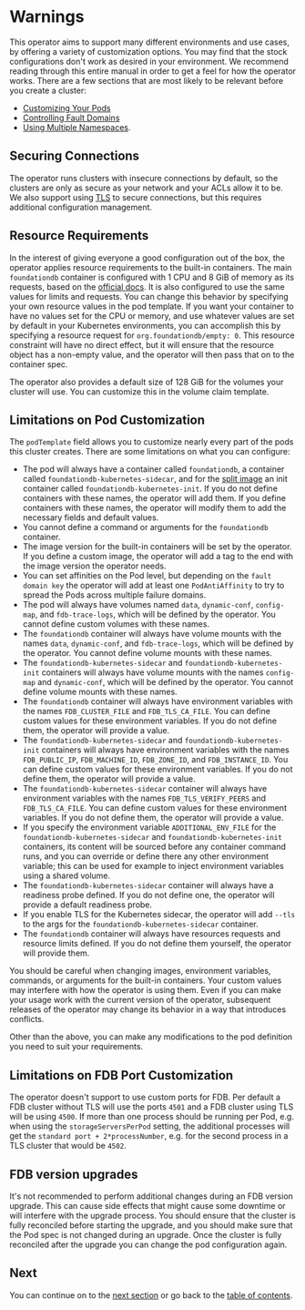 # Warnings

This operator aims to support many different environments and use cases, by offering a variety of customization options.
You may find that the stock configurations don't work as desired in your environment.
We recommend reading through this entire manual in order to get a feel for how the operator works.
There are a few sections that are most likely to be relevant before you create a cluster:

- [Customizing Your Pods](customizing.md#customizing-your-pods)
- [Controlling Fault Domains](fault_domains.md)
- [Using Multiple Namespaces](customizing.md#using-multiple-namespaces).

## Securing Connections

The operator runs clusters with insecure connections by default, so the clusters are only as secure as your network and your ACLs allow it to be.
We also support using [TLS](tls.md) to secure connections, but this requires additional configuration management.

## Resource Requirements

In the interest of giving everyone a good configuration out of the box, the operator applies resource requirements to the built-in containers.
The main `foundationdb` container is configured with 1 CPU and 8 GiB of memory as its requests, based on the [official docs](https://apple.github.io/foundationdb/configuration.html#system-requirements).
It is also configured to use the same values for limits and requests.
You can change this behavior by specifying your own resource values in the pod template.
If you want your container to have no values set for the CPU or memory, and use whatever values are set by default in your Kubernetes environments, you can accomplish this by specifying a resource request for `org.foundationdb/empty: 0`.
This resource constraint will have no direct effect, but it will ensure that the resource object has a non-empty value, and the operator will then pass that on to the container spec.

The operator also provides a default size of 128 GiB for the volumes your cluster will use. You can customize this in the volume claim template.

## Limitations on Pod Customization

The `podTemplate` field allows you to customize nearly every part of the pods this cluster creates. There are some limitations on what you can configure:

* The pod will always have a container called `foundationdb`, a container called `foundationdb-kubernetes-sidecar`, and for the [split image](./technical_design.md#split-image) an init container called `foundationdb-kubernetes-init`. If you do not define containers with these names, the operator will add them. If you define containers with these names, the operator will modify them to add the necessary fields and default values.
* You cannot define a command or arguments for the `foundationdb` container.
* The image version for the built-in containers will be set by the operator. If you define a custom image, the operator will add a tag to the end with the image version the operator needs.
* You can set affinities on the Pod level, but depending on the `fault domain key` the operator will add at least one `PodAntiAffinity` to try to spread the Pods across multiple failure domains.
* The pod will always have volumes named `data`, `dynamic-conf`, `config-map`, and `fdb-trace-logs`, which will be defined by the operator. You cannot define custom volumes with these names.
* The `foundationdb` container will always have volume mounts with the names `data`, `dynamic-conf`, and `fdb-trace-logs`, which will be defined by the operator. You cannot define volume mounts with these names.
* The `foundationdb-kubernetes-sidecar` and `foundationdb-kubernetes-init` containers will always have volume mounts with the names `config-map` and `dynamic-conf`, which will be defined by the operator. You cannot define volume mounts with these names.
* The `foundationdb` container will always have environment variables with the names `FDB_CLUSTER_FILE` and `FDB_TLS_CA_FILE`. You can define custom values for these environment variables. If you do not define them, the operator will provide a value.
* The `foundationdb-kubernetes-sidecar` and `foundationdb-kubernetes-init` containers will always have environment variables with the names `FDB_PUBLIC_IP`, `FDB_MACHINE_ID`, `FDB_ZONE_ID`, and `FDB_INSTANCE_ID`. You can define custom values for these environment variables. If you do not define them, the operator will provide a value.
* The `foundationdb-kubernetes-sidecar` container will always have environment variables with the names `FDB_TLS_VERIFY_PEERS` and `FDB_TLS_CA_FILE`. You can define custom values for these environment variables. If you do not define them, the operator will provide a value.
* If you specify the environment variable `ADDITIONAL_ENV_FILE` for the `foundationdb-kubernetes-sidecar` and `foundationdb-kubernetes-init` containers, its content will be sourced before any container command runs, and you can override or define there any other environment variable; this can be used for example to inject environment variables using a shared volume.
* The `foundationdb-kubernetes-sidecar` container will always have a readiness probe defined. If you do not define one, the operator will provide a default readiness probe.
* If you enable TLS for the Kubernetes sidecar, the operator will add `--tls` to the args for the `foundationdb-kubernetes-sidecar` container.
* The `foundationdb` container will always have resources requests and resource limits defined. If you do not define them yourself, the operator will provide them.

You should be careful when changing images, environment variables, commands, or arguments for the built-in containers. Your custom values may interfere with how the operator is using them. Even if you can make your usage work with the current version of the operator, subsequent releases of the operator may change its behavior in a way that introduces conflicts.

Other than the above, you can make any modifications to the pod definition you need to suit your requirements.

## Limitations on FDB Port Customization

The operator doesn't support to use custom ports for FDB.
Per default a FDB cluster without TLS will use the ports `4501` and a FDB cluster using TLS will be using `4500`.
If more than one process should be running per Pod, e.g. when using the `storageServersPerPod` setting, the additional processes will get the `standard port + 2*processNumber`, e.g. for the second process in a TLS cluster that would be `4502`.

## FDB version upgrades

It's not recommended to perform additional changes during an FDB version upgrade.
This can cause side effects that might cause some downtime or will interfere with the upgrade process.
You should ensure that the cluster is fully reconciled before starting the upgrade, and you should make sure that the Pod spec is not changed during an upgrade.
Once the cluster is fully reconciled after the upgrade you can change the pod configuration again.

## Next

You can continue on to the [next section](resources.md) or go back to the [table of contents](index.md).
